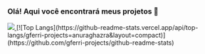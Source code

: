 ### Olá! Aqui você encontrará meus projetos 👋

<a href="https://www.instagram.com/gferri.com_" alt="Instagram" target="_blank">
  <img src="https://img.shields.io/badge/-Instagram-DF0174?style=for-the-badge&labelColor=DF0174&logo=instagram&logoColor=white&link=https://www.instagram.com/gferri.com_">
</a>
[![Top Langs](https://github-readme-stats.vercel.app/api/top-langs/gferri-projects=anuraghazra&layout=compact)](https://github.com/gferri-projects/github-readme-stats)
<!--
**gferri-projects/gferri-projects** is a ✨ _special_ ✨ repository because its `README.md` (this file) appears on your GitHub profile.

Here are some ideas to get you started:

- 🔭 I’m currently working on ...
- 🌱 I’m currently learning ...
- 👯 I’m looking to collaborate on ...
- 🤔 I’m looking for help with ...
- 💬 Ask me about ...
- 📫 How to reach me: ...
- 😄 Pronouns: ...
- ⚡ Fun fact: ...
-->
